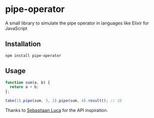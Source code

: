 # pipe-operator

A small library to simulate the pipe operator in languages like Elixir for JavaScript

## Installation

```
npm install pipe-operator
```

## Usage

```js
function sum(a, b) {
  return a + b;
};

take(1).pipe(sum, 3, 2).pipe(sum, 4).result(); // 10
```

Thanks to [Sebastiaan Luca](https://blog.sebastiaanluca.com/enabling-php-method-chaining-with-a-makeshift-pipe-operator) for the API inspiration.
